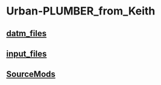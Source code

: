 # Urban-PLUMBER_from_Keith

## [datm_files](./datm_files)

## [input_files](./input_files)

## [SourceMods](./SourceMods)

